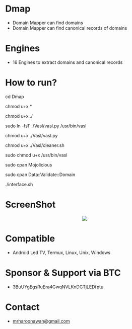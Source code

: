 # Dmap
- Domain Mapper can find domains
- Domain Mapper can find canonical records of domains

# Engines
- 16 Engines to extract domains and canonical records

# How to run?
cd Dmap

chmod u+x *

chmod u+x ./

sudo ln -fsT ./Vasl/vasl.py /usr/bin/vasl

chmod u+x ./Vasl/vasl.py

chmod u+x ./Vasl/cleaner.sh

sudo chmod u+x /usr/bin/vasl

sudo cpan Mojolicious

sudo cpan Data::Validate::Domain

./interface.sh

# ScreenShot
<div align="center">
    <img src="https://i.ibb.co/gVvFXdX/Dmap.png"</img> 
</div>


# Compatible
- Android Led TV, Termux, Linux, Unix, Windows

# Sponsor & Support via BTC
- 3BuUYgEgsRuEra4GwqNVLKnDCTjLEDfptu

# Contact
- mrharoonawan@gmail.com
